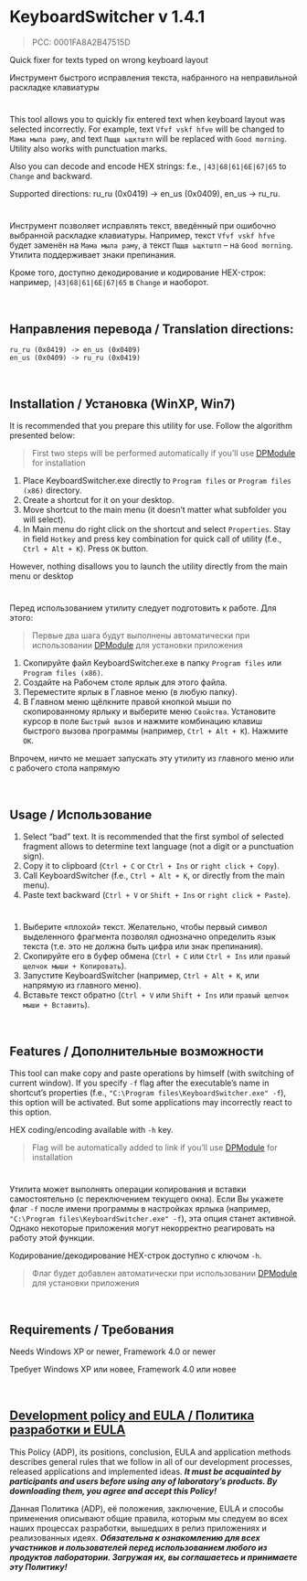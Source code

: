 # KeyboardSwitcher v 1.4.1
> PCC: 0001FA8A2B47515D


Quick fixer for texts typed on wrong keyboard layout

Инструмент быстрого исправления текста, набранного на неправильной раскладке клавиатуры


#

This tool allows you to quickly fix entered text when keyboard layout was selected incorrectly.
For example, text ```Vfvf vskf hfve``` will be changed to ```Мама мыла раму```, and text ```Пщщв ьщктштп```
will be replaced with ```Good morning```. Utility also works with punctuation marks.

Also you can decode and encode HEX strings: f.e., ```|43|68|61|6E|67|65``` to ```Change``` and backward.

Supported directions: ru_ru (0x0419) -> en_us (0x0409), en_us -> ru_ru.

#

Инструмент позволяет исправлять текст, введённый при ошибочно выбранной раскладке клавиатуры.
Например, текст ```Vfvf vskf hfve``` будет заменён на ```Мама мыла раму```, а текст ```Пщщв ьщктштп``` –
на ```Good morning```. Утилита поддерживает знаки препинания.

Кроме того, доступно декодирование и кодирование HEX-строк: например, ```|43|68|61|6E|67|65``` в ```Change``` и наоборот.

&nbsp;



## Направления перевода / Translation directions:

```
ru_ru (0x0419) -> en_us (0x0409)
en_us (0x0409) -> ru_ru (0x0419)
```
&nbsp;



## Installation / Установка (WinXP, Win7)

It is recommended that you prepare this utility for use. Follow the algorithm presented below:

> First two steps will be performed automatically if you’ll use [DPModule](https://github.com/adslbarxatov/DPModule) for installation

1. Place KeyboardSwitcher.exe directly to ```Program files``` or ```Program files (x86)``` directory.
2. Create a shortcut for it on your desktop.
3. Move shortcut to the main menu (it doesn’t matter what subfolder you will select).
4. In Main menu do right click on the shortcut and select ```Properties```. Stay in field ```Hotkey```
and press key combination for quick call of utility (f.e., ```Ctrl + Alt + K```). Press ```OK``` button.

However, nothing disallows you to launch the utility directly from the main menu or desktop

#

Перед использованием утилиту следует подготовить к работе. Для этого:

> Первые два шага будут выполнены автоматически при использовании [DPModule](https://github.com/adslbarxatov/DPModule) для установки приложения

1. Скопируйте файл KeyboardSwitcher.exe в папку ```Program files``` или ```Program files (x86)```.
2. Создайте на Рабочем столе ярлык для этого файла.
3. Переместите ярлык в Главное меню (в любую папку).
4. В Главном меню щёлкните правой кнопкой мыши по скопированному ярлыку и выберите меню ```Свойства```.
Установите курсор в поле ```Быстрый вызов``` и нажмите комбинацию клавиш быстрого вызова программы
(например, ```Ctrl + Alt + K```). Нажмите ```OK```.

Впрочем, ничто не мешает запускать эту утилиту из главного меню или с рабочего стола напрямую

&nbsp;



## Usage / Использование

1. Select “bad” text. It is recommended that the first symbol of selected fragment allows to
determine text language (not a digit or a punctuation sign).
2. Copy it to clipboard (```Ctrl + C``` or ```Ctrl + Ins``` or ```right click + Copy```).
3. Call KeyboardSwitcher (f.e., ```Ctrl + Alt + K```, or directly from the main menu).
4. Paste text backward (```Ctrl + V``` or ```Shift + Ins``` or ```right click + Paste```).

#

1. Выберите «плохой» текст. Желательно, чтобы первый символ выделенного фрагмента позволял
однозначно определить язык текста (т.е. это не должна быть цифра или знак препинания).
2. Скопируйте его в буфер обмена (```Ctrl + C``` или ```Ctrl + Ins``` или ```правый щелчок мыши + Копировать```).
3. Запустите KeyboardSwitcher (например, ```Ctrl + Alt + K```, или напрямую из главного меню).
4. Вставьте текст обратно (```Ctrl + V``` или ```Shift + Ins``` или ```правый щелчок мыши + Вставить```).

&nbsp;



## Features / Дополнительные возможности

This tool can make copy and paste operations by himself (with switching of current window). If you specify
```-f``` flag after the executable’s name in shortcut’s properties (f.e.,
```"C:\Program files\KeyboardSwitcher.exe" -f```), this option will be activated. But some applications may
incorrectly react to this option.

HEX coding/encoding available with ```-h``` key.

> Flag will be automatically added to link if you’ll use [DPModule](https://github.com/adslbarxatov/DPModule) for installation

#

Утилита может выполнять операции копирования и вставки самостоятельно (с переключением текущего окна).
Если Вы укажете флаг ```-f``` после имени программы в настройках ярлыка (например,
```"C:\Program files\KeyboardSwitcher.exe" -f```), эта опция станет активной. Однако некоторые приложения
могут некорректно реагировать на работу этой функции.

Кодирование/декодирование HEX-строк доступно с ключом ```-h```.

> Флаг будет добавлен автоматически при использовании [DPModule](https://github.com/adslbarxatov/DPModule) для установки приложения

&nbsp;



## Requirements / Требования

Needs Windows XP or newer, Framework 4.0 or newer

Требует Windows XP или новее, Framework 4.0 или новее

&nbsp;



## [Development policy and EULA / Политика разработки и EULA](https://adslbarxatov.github.io/ADP)

This Policy (ADP), its positions, conclusion, EULA and application methods
describes general rules that we follow in all of our development processes, released applications and implemented ideas.
***It must be acquainted by participants and users before using any of laboratory’s products.
By downloading them, you agree and accept this Policy!***

Данная Политика (ADP), её положения, заключение, EULA и способы применения
описывают общие правила, которым мы следуем во всех наших процессах разработки, вышедших в релиз приложениях
и реализованных идеях.
***Обязательна к ознакомлению для всех участников и пользователей перед использованием любого из продуктов лаборатории.
Загружая их, вы соглашаетесь и принимаете эту Политику!***
